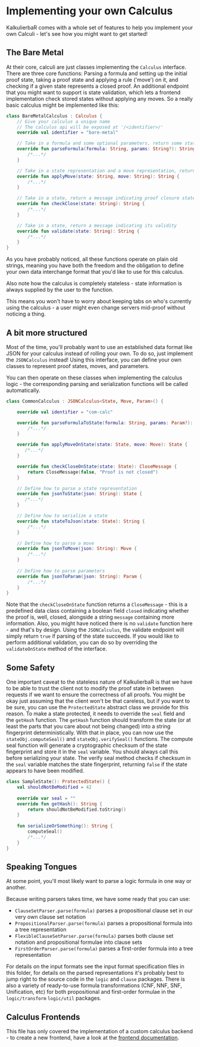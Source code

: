 # Implementing your own Calculus
KalkulierbaR comes with a whole set of features to help you implement your own Calculi - let's see how you might want to get started!

## The Bare Metal
At their core, calculi are just classes implementing the `Calculus` interface.
There are three core functions: Parsing a formula and setting up the initial proof state,
taking a proof state and applying a rule ('move') on it, and checking if a given state represents a closed proof.
An additional endpoint that you might want to support is state validation, 
which lets a frontend implementation check stored states without applying any moves. 
So a really basic calculus might be implemented like this:

```kotlin
class BareMetalCalculus : Calculus {
    // Give your calculus a unique name
    // The calculus api will be exposed at '/<identifier>/'
    override val identifier = "bare-metal"

    // Take in a formula and some optional parameters, return some state representation
    override fun parseFormula(formula: String, params: String?): String {
        /*...*/
    }

    // Take in a state representation and a move representation, return a new state
    override fun applyMove(state: String, move: String): String {
        /*...*/
    }

    // Take in a state, return a message indicating proof closure state
    override fun checkClose(state: String): String {
        /*...*/
    }

    // Take in a state, return a message indicating its validity
    override fun validate(state: String): String {
        /*...*/
    }
}
```
As you have probably noticed, all these functions operate on plain old strings,
meaning you have both the freedom and the obligation to define your own data interchange format
that you'd like to use for this calculus.

Also note how the calculus is completely stateless - state information is always supplied by the user to the function.

This means you won't have to worry about keeping tabs on who's currently using the calculus - a user might even change servers mid-proof without noticing a thing.

## A bit more structured
Most of the time, you'll probably want to use an established data format like JSON
for your calculus instead of rolling your own.
To do so, just implement the `JSONCalculus` instead! Using this interface, you can define your own classes
to represent proof states, moves, and parameters.
 
You can then operate on these classes when implementing the calculus logic - the corresponding parsing and serialization functions will be called automatically.

```kotlin
class CommonCalculus : JSONCalculus<State, Move, Param>() {

    override val identifier = "com-calc"

    override fun parseFormulaToState(formula: String, params: Param?): State {
        /*...*/
    }

    override fun applyMoveOnState(state: State, move: Move): State {
       /*...*/
    }

    override fun checkCloseOnState(state: State): CloseMessage {
        return CloseMessage(false, "Proof is not closed")
    }

    // Define how to parse a state representation
    override fun jsonToState(json: String): State {
       /*...*/
    }

    // Define how to serialize a state
    override fun stateToJson(state: State): String {
        /*...*/
    }

    // Define how to parse a move
    override fun jsonToMove(json: String): Move {
        /*...*/
    }
    
    // Define how to parse parameters
    override fun jsonToParam(json: String): Param {
        /*...*/
    }
}
```
Note that the `checkCloseOnState` function returns a `CloseMessage` - this is a predefined data class containing
a boolean field `closed` indicating whether the proof is, well, closed,
alongside a string `message` containing more information.
Also, you might have noticed there is no `validate` function here - and that's by design. 
Using the `JSONCalculus`, the validate endpoint will simply return `true` if parsing of the state succeeds. 
If you would like to perform additional validation, you can do so by overriding the `validateOnState` method of the interface.

## Some Safety
One important caveat to the stateless nature of KalkulierbaR is that we have to be able to trust the client
not to modify the proof state in between requests if we want to ensure the correctness of all proofs.
You might be okay just assuming that the client won't be that careless, but if you want to be sure,
you can use the `ProtectedState` abstract class we provide for this reason. To make a state protected,
it needs to override the `seal` field and the `getHash` function.
The `getHash` function should transform the state (or at least the parts that you care about not being changed)
into a string fingerprint deterministically.
With that in place, you can now use the `stateObj.computeSeal()` and `stateObj.verifySeal()` functions.
The compute seal function will generate a cryptographic checksum of the state fingerprint and
store it in the `seal` variable.
You should always call this before serializing your state.
The verify seal method checks if checksum in the `seal` variable matches the state fingerprint,
returning `false` if the state appears to have been modified.

```kotlin
class SampleState(): ProtectedState() {
    val shouldNotBeModified = 42
    
    override var seal = ""
    override fun getHash(): String {
        return shouldNotBeModified.toString()
    }
    
    fun serializeOrSomething(): String {
        computeSeal()
        /*...*/
    }
}
```

## Speaking Tongues
At some point, you'll most likely want to parse a logic formula in one way or another.

Because writing parsers takes time, we have some ready that you can use:
* `ClauseSetParser.parse(formula)` parses a propositional clause set in our very own clause set notation
* `PropositionalParser.parse(formula)` parses a propositional formula into a tree representation
* `FlexibleClauseSetParser.parse(formula)` parses both clause set notation and propositional formulae into clause sets
* `FirstOrderParser.parse(formula)` parses a first-order formula into a tree representation

For details on the input formats see the input format specification files in this folder,
for details on the parsed representations it's probably best to jump right to the source code
in the `logic` and `clause` packages.
There is also a variety of ready-to-use formula transformations (CNF, NNF, SNF, Unification, etc)
for both propositional and first-order formulae in the `logic/transform` `logic/util` packages.

## Calculus Frontends

This file has only covered the implementation of a custom calculus backend - to create a new frontend, have a look at the [frontend documentation](../../frontend/docs/ImplementingACalculus.md).
